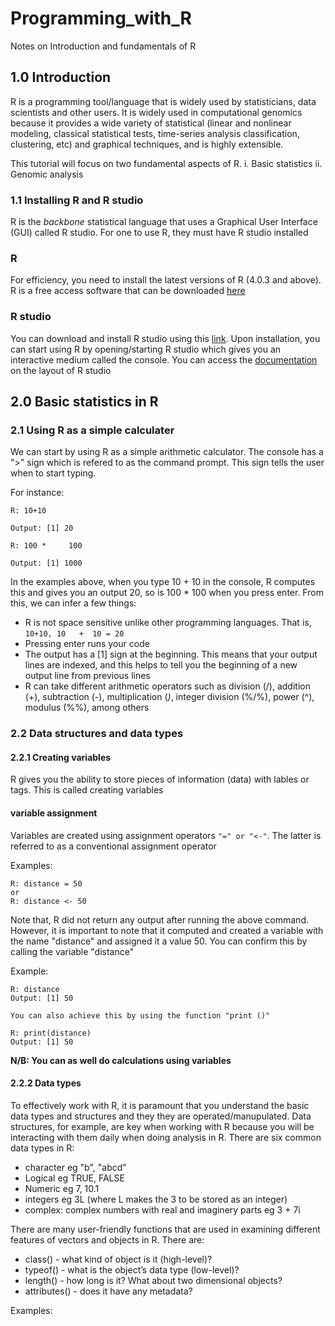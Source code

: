 # Programming_with_R
Notes on Introduction and fundamentals of R

## 1.0 Introduction
R is a programming tool/language that is widely used by statisticians, data scientists and other users. It is widely used in computational genomics because it provides a wide variety of statistical (linear and nonlinear modeling, classical statistical tests, time-series analysis classification, clustering, etc) and graphical techniques, and is highly extensible.

This tutorial will focus on two fundamental aspects of R.
i. Basic statistics
ii. Genomic analysis

### 1.1 Installing R and R studio
R is the *backbone* statistical language that uses a Graphical User Interface (GUI) called R studio. For one to use R, they must have R studio installed

### R
For efficiency, you need to install the latest versions of R (4.0.3 and above). R is a free access software that can be downloaded [here](https://cran.rstudio.com/)

### R studio
You can download and install R studio using this [link](http://www.rstudio.com/). Upon installation, you can start using R by opening/starting R studio which gives you an interactive medium called the console. You can access the [documentation](https://support.rstudio.com/hc/en-us/categories/200035113-Documentation) on the layout of R studio

## 2.0 Basic statistics in R
### 2.1 Using R as a simple calculater
We can start by using R as a simple arithmetic calculator. The console has a ">" sign which is refered to as the command prompt. This sign tells the user when to start typing.

For instance:
```
R: 10+10

Output: [1] 20

R: 100 *     100

Output: [1] 1000
```

In the examples above, when you type 10 + 10 in the console, R computes this and gives you an output 20, so is 100 * 100 when you press enter. From this, we can infer a few things:
- R is not space sensitive unlike other programming languages. That is, `10+10, 10   +  10 = 20`
- Pressing enter runs your code
- The output has a [1] sign at the beginning. This means that your output lines are indexed, and this helps to tell you the beginning of a new output line from previous lines
- R can take different arithmetic operators such as division (/), addition (+), subtraction (-), multiplication (*)*, integer division (%/%), power (^), modulus (%%), among others

### 2.2 Data structures and data types

#### 2.2.1 Creating variables

R gives you the ability to store pieces of information (data) with lables or tags. This is called creating variables

#### variable assignment
Variables are created using assignment operators `"=" or "<-"`. The latter is referred to as a conventional assignment operator

Examples:
```
R: distance = 50
or
R: distance <- 50
```
Note that, R did not return any output after running the above command. However, it is important to note that it computed and created a variable with the name "distance" and assigned it a value 50. You can confirm this by calling the variable "distance"

Example:
```
R: distance
Output: [1] 50

You can also achieve this by using the function "print ()"

R: print(distance)
Output: [1] 50
```
**N/B: You can as well do calculations using variables**

#### 2.2.2 Data types

To effectively work with R, it is paramount that you understand the basic data types and structures and they they are operated/manupulated. Data structures, for example, are key when working with R because you will be interacting with them daily when doing analysis in R. 
There are six common data types in R:

- character eg "b", "abcd"
- Logical eg TRUE, FALSE
- Numeric eg 7, 10.1
- integers eg 3L (where L makes the 3 to be stored as an integer)
- complex: complex numbers with real and imaginery parts eg 3 + 7i

There are many user-friendly functions that are used in examining different features of vectors and objects in R.
There are:

- class() - what kind of object is it (high-level)?
- typeof() - what is the object’s data type (low-level)?
- length() - how long is it? What about two dimensional objects?
- attributes() - does it have any metadata?

Examples:









